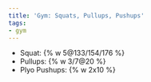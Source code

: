 ```yaml
---
title: 'Gym: Squats, Pullups, Pushups'
tags:
- gym
---
```


- Squat: {% w 5@133/154/176 %}
- Pullups: {% w 3/7@20 %}
- Plyo Pushups: {% w 2x10 %}
